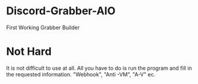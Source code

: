 # Discord-Grabber-AIO
First Working Grabber Builder



# Not Hard
It is not difficult to use at all. All you have to do is run the program and fill in the requested information. "Webhook", "Anti -VM", "A-V" ec.
